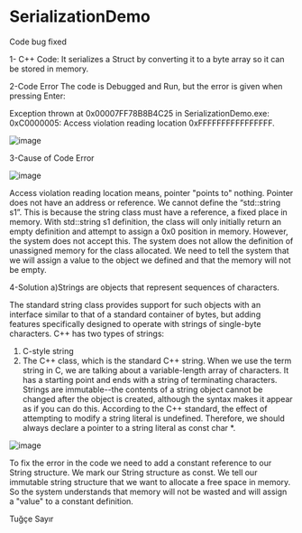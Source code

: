 # SerializationDemo
Code bug fixed

1- C++ Code:
It serializes a Struct by converting it to a byte array so it can be stored in memory.

2-Code Error
The code is Debugged and Run, but the error is given when pressing Enter:

Exception thrown at 0x00007FF78B8B4C25 in SerializationDemo.exe: 0xC0000005: Access violation reading location 0xFFFFFFFFFFFFFFFF.

![image](https://user-images.githubusercontent.com/99322473/191608782-0957e44c-f93d-4014-9f58-2dd458f93a6b.png)

3-Cause of Code Error

![image](https://user-images.githubusercontent.com/99322473/191608870-39f153b2-8b92-4226-89d6-ef63b07298ca.png)

Access violation reading location means, pointer "points to" nothing. Pointer does not have an address or reference.
We cannot define the “std::string s1”. This is because the string class must have a reference, a fixed place in memory.
With std::string s1 definition, the class will only initially return an empty definition and attempt to assign a 0x0 position in memory.
However, the system does not accept this. The system does not allow the definition of unassigned memory for the class allocated. 
We need to tell the system that we will assign a value to the object we defined and that the memory will not be empty. 

4-Solution
a)Strings are objects that represent sequences of characters.

The standard string class provides support for such objects with an interface similar to that of a standard container of bytes, 
but adding features specifically designed to operate with strings of single-byte characters.
C++ has two types of strings:
1. C-style string
2. The C++ <string> class, which is the standard C++ string.
When we use the term string in C, we are talking about a variable-length array of characters. It has a starting point and ends with a string of terminating characters. 
Strings are immutable--the contents of a string object cannot be changed after the object is created, although the syntax makes it appear as if you can do this.
According to the C++ standard, the effect of attempting to modify a string literal is undefined. Therefore, we should always declare a pointer to a 
string literal as const char *.

![image](https://user-images.githubusercontent.com/99322473/191609017-3347003f-70b2-490f-903d-2db858ad89e5.png)

To fix the error in the code we need to add a constant reference to our String structure. We mark our String structure as const. 
We tell our immutable string structure that we want to allocate a free space in memory. So the system understands that memory will not be wasted and 
will assign a "value" to a constant definition.

Tuğçe Sayır



